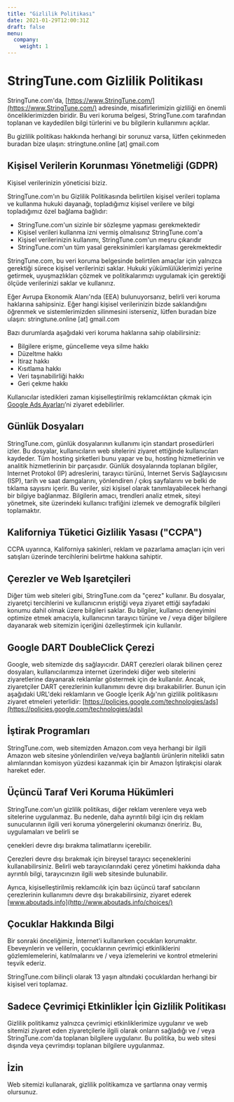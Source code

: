 ```yaml
---
title: "Gizlilik Politikası"
date: 2021-01-29T12:00:31Z
draft: false
menu:
  company:
    weight: 1
---
```


# StringTune.com Gizlilik Politikası

StringTune.com'da, [https://www.StringTune.com/](https://www.StringTune.com/) adresinde, misafirlerimizin gizliliği en önemli önceliklerimizden biridir. Bu veri koruma belgesi, StringTune.com tarafından toplanan ve kaydedilen bilgi türlerini ve bu bilgilerin kullanımını açıklar.

Bu gizlilik politikası hakkında herhangi bir sorunuz varsa, lütfen çekinmeden buradan bize ulaşın: stringtune.online [at] gmail.com

## Kişisel Verilerin Korunması Yönetmeliği (GDPR)

Kişisel verilerinizin yöneticisi biziz.

StringTune.com'ın bu Gizlilik Politikasında belirtilen kişisel verileri toplama ve kullanma hukuki dayanağı, topladığımız kişisel verilere ve bilgi topladığımız özel bağlama bağlıdır:

- StringTune.com'un sizinle bir sözleşme yapması gerekmektedir
- Kişisel verileri kullanma izni vermiş olmalısınız StringTune.com'a
- Kişisel verilerinizin kullanımı, StringTune.com'un meşru çıkarıdır
- StringTune.com'un tüm yasal gereksinimleri karşılaması gerekmektedir

StringTune.com, bu veri koruma belgesinde belirtilen amaçlar için yalnızca gerektiği sürece kişisel verilerinizi saklar. Hukuki yükümlülüklerimizi yerine getirmek, uyuşmazlıkları çözmek ve politikalarımızı uygulamak için gerektiği ölçüde verilerinizi saklar ve kullanırız.

Eğer Avrupa Ekonomik Alanı'nda (EEA) bulunuyorsanız, belirli veri koruma haklarına sahipsiniz. Eğer hangi kişisel verilerinizin bizde saklandığını öğrenmek ve sistemlerimizden silinmesini isterseniz, lütfen buradan bize ulaşın: stringtune.online [at] gmail.com

Bazı durumlarda aşağıdaki veri koruma haklarına sahip olabilirsiniz:

- Bilgilere erişme, güncelleme veya silme hakkı
- Düzeltme hakkı
- İtiraz hakkı
- Kısıtlama hakkı
- Veri taşınabilirliği hakkı
- Geri çekme hakkı

Kullanıcılar istedikleri zaman kişiselleştirilmiş reklamcılıktan çıkmak için [Google Ads Ayarları](https://www.google.com/settings/ads)’ni ziyaret edebilirler.

## Günlük Dosyaları

StringTune.com, günlük dosyalarının kullanımı için standart prosedürleri izler. Bu dosyalar, kullanıcıların web sitelerini ziyaret ettiğinde kullanıcıları kaydeder. Tüm hosting şirketleri bunu yapar ve bu, hosting hizmetlerinin ve analitik hizmetlerinin bir parçasıdır. Günlük dosyalarında toplanan bilgiler, Internet Protokol (IP) adreslerini, tarayıcı türünü, Internet Servis Sağlayıcısını (ISP), tarih ve saat damgalarını, yönlendiren / çıkış sayfalarını ve belki de tıklama sayısını içerir. Bu veriler, sizi kişisel olarak tanımlayabilecek herhangi bir bilgiye bağlanmaz. Bilgilerin amacı, trendleri analiz etmek, siteyi yönetmek, site üzerindeki kullanıcı trafiğini izlemek ve demografik bilgileri toplamaktır.

## Kaliforniya Tüketici Gizlilik Yasası ("CCPA")

CCPA uyarınca, Kaliforniya sakinleri, reklam ve pazarlama amaçları için veri satışları üzerinde tercihlerini belirtme hakkına sahiptir.

## Çerezler ve Web Işaretçileri

Diğer tüm web siteleri gibi, StringTune.com da "çerez" kullanır. Bu dosyalar, ziyaretçi tercihlerini ve kullanıcının eriştiği veya ziyaret ettiği sayfadaki konumu dahil olmak üzere bilgileri saklar. Bu bilgiler, kullanıcı deneyimini optimize etmek amacıyla, kullanıcının tarayıcı türüne ve / veya diğer bilgilere dayanarak web sitemizin içeriğini özelleştirmek için kullanılır.

## Google DART DoubleClick Çerezi

Google, web sitemizde dış sağlayıcıdır. DART çerezleri olarak bilinen çerez dosyaları, kullanıcılarımıza internet üzerindeki diğer web sitelerini ziyaretlerine dayanarak reklamlar göstermek için de kullanılır. Ancak, ziyaretçiler DART çerezlerinin kullanımını devre dışı bırakabilirler. Bunun için aşağıdaki URL'deki reklamların ve Google İçerik Ağı'nın gizlilik politikasını ziyaret etmeleri yeterlidir: [https://policies.google.com/technologies/ads](https://policies.google.com/technologies/ads)

## İştirak Programları

StringTune.com, web sitemizden Amazon.com veya herhangi bir ilgili Amazon web sitesine yönlendirilen ve/veya bağlantılı ürünlerin nitelikli satın alımlarından komisyon yüzdesi kazanmak için bir Amazon İştirakçisi olarak hareket eder.

## Üçüncü Taraf Veri Koruma Hükümleri

StringTune.com'un gizlilik politikası, diğer reklam verenlere veya web sitelerine uygulanmaz. Bu nedenle, daha ayrıntılı bilgi için dış reklam sunucularının ilgili veri koruma yönergelerini okumanızı öneririz. Bu, uygulamaları ve belirli se

çenekleri devre dışı bırakma talimatlarını içerebilir.

Çerezleri devre dışı bırakmak için bireysel tarayıcı seçeneklerini kullanabilirsiniz. Belirli web tarayıcılarındaki çerez yönetimi hakkında daha ayrıntılı bilgi, tarayıcınızın ilgili web sitesinde bulunabilir.

Ayrıca, kişiselleştirilmiş reklamcılık için bazı üçüncü taraf satıcıların çerezlerinin kullanımını devre dışı bırakabilirsiniz, ziyaret ederek [www.aboutads.info](http://www.aboutads.info/choices/)

## Çocuklar Hakkında Bilgi

Bir sonraki önceliğimiz, İnternet'i kullanırken çocukları korumaktır. Ebeveynlerin ve velilerin, çocuklarının çevrimiçi etkinliklerini gözlemlemelerini, katılmalarını ve / veya izlemelerini ve kontrol etmelerini teşvik ederiz.

StringTune.com bilinçli olarak 13 yaşın altındaki çocuklardan herhangi bir kişisel veri toplamaz.

## Sadece Çevrimiçi Etkinlikler İçin Gizlilik Politikası

Gizlilik politikamız yalnızca çevrimiçi etkinliklerimize uygulanır ve web sitemizi ziyaret eden ziyaretçilerle ilgili olarak onların sağladığı ve / veya StringTune.com'da toplanan bilgilere uygulanır. Bu politika, bu web sitesi dışında veya çevrimdışı toplanan bilgilere uygulanmaz.

## İzin

Web sitemizi kullanarak, gizlilik politikamıza ve şartlarına onay vermiş olursunuz.
